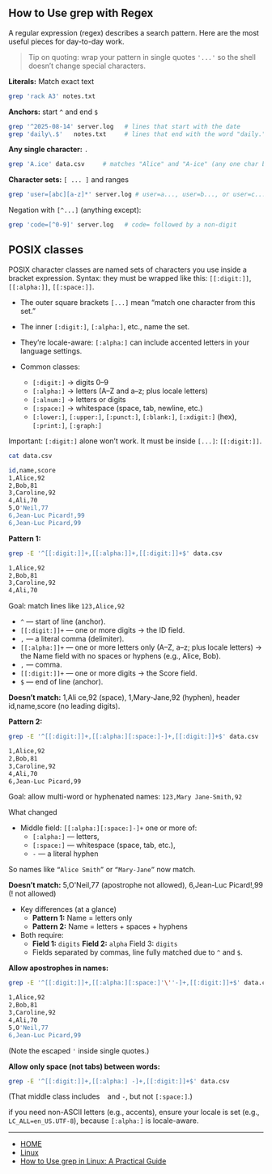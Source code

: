 ## How to Use grep with Regex

A regular expression (regex) describes a search pattern. Here are the most useful pieces for day-to-day work.

> Tip on quoting: wrap your pattern in single quotes `'...'` so the shell doesn’t change special characters.

**Literals:** Match exact text
```bash
grep 'rack A3' notes.txt
```

**Anchors:** start `^` and end `$`
```bash
grep '^2025-08-14' server.log   # lines that start with the date
grep 'daily\.$'   notes.txt     # lines that end with the word "daily."
```

**Any single character:** `.`
```bash
grep 'A.ice' data.csv     # matches "Alice" and "A-ice" (any one char between A and ice)
```

**Character sets:** `[ ... ]` and ranges
```bash
grep 'user=[abc][a-z]*' server.log # user=a..., user=b..., or user=c..., followed by letters
```

Negation with `[^...]` (anything except):
```bash
grep 'code=[^0-9]' server.log   # code= followed by a non-digit
```

## POSIX classes

POSIX character classes are named sets of characters you use inside a bracket expression.
Syntax: they must be wrapped like this: `[[:digit:]]`, `[[:alpha:]]`, `[[:space:]]`.

- The outer square brackets `[...]` mean “match one character from this set.”
- The inner `[:digit:]`, `[:alpha:]`, etc., name the set.
- They’re locale-aware: `[:alpha:]` can include accented letters in your language settings.


- Common classes:
    - `[:digit:]` → digits 0–9
    - `[:alpha:]` → letters (A–Z and a–z; plus locale letters)
    - `[:alnum:]` → letters or digits
    - `[:space:]` → whitespace (space, tab, newline, etc.)
    - `[:lower:]`, `[:upper:]`, `[:punct:]`, `[:blank:]`, `[:xdigit:]` (hex), `[:print:]`, `[:graph:]`

Important: `[:digit:]` alone won’t work. It must be inside `[...]`: `[[:digit:]]`.

```bash
cat data.csv 

id,name,score
1,Alice,92
2,Bob,81
3,Caroline,92
4,Ali,70
5,O'Neil,77
6,Jean-Luc Picard!,99
6,Jean-Luc Picard,99
```

**Pattern 1:**
```bash
grep -E '^[[:digit:]]+,[[:alpha:]]+,[[:digit:]]+$' data.csv

1,Alice,92
2,Bob,81
3,Caroline,92
4,Ali,70
```

Goal: match lines like `123,Alice,92`

- `^` — start of line (anchor).
- `[[:digit:]]+` — one or more digits → the ID field.
- `,` — a literal comma (delimiter).
- `[[:alpha:]]+` — one or more letters only (A–Z, a–z; plus locale letters) → the Name field with no spaces or hyphens (e.g., Alice, Bob).
- `,` — comma.
- `[[:digit:]]+` — one or more digits → the Score field.
- `$` — end of line (anchor).

**Doesn’t match:** 1,Ali ce,92 (space), 1,Mary-Jane,92 (hyphen), header id,name,score (no leading digits).

**Pattern 2:**
```bash
grep -E '^[[:digit:]]+,[[:alpha:][:space:]-]+,[[:digit:]]+$' data.csv

1,Alice,92
2,Bob,81
3,Caroline,92
4,Ali,70
6,Jean-Luc Picard,99
```

Goal: allow multi-word or hyphenated names: `123,Mary Jane-Smith,92`

What changed
- Middle field: `[[:alpha:][:space:]-]+` one or more of:
    - `[:alpha:]` — letters,
    - `[:space:]` — whitespace (space, tab, etc.),
    - `-` — a literal hyphen

So names like `“Alice Smith”` or `“Mary-Jane”` now match.

**Doesn’t match:** 5,O'Neil,77 (apostrophe not allowed), 6,Jean-Luc Picard!,99 (! not allowed)

- Key differences (at a glance)
    - **Pattern 1:** Name = letters only
    - **Pattern 2:** Name = letters + spaces + hyphens
- Both require:
    - **Field 1:** `digits` **Field 2:** `alpha` Field 3: `digits`
    - Fields separated by commas, line fully matched due to `^` and `$`.    


**Allow apostrophes in names:**
```bash
grep -E '^[[:digit:]]+,[[:alpha:][:space:]'\''-]+,[[:digit:]]+$' data.csv

1,Alice,92
2,Bob,81
3,Caroline,92
4,Ali,70
5,O'Neil,77
6,Jean-Luc Picard,99
```

(Note the escaped `'` inside single quotes.)

**Allow only space (not tabs) between words:**

```bash
grep -E '^[[:digit:]]+,[[:alpha:] -]+,[[:digit:]]+$' data.csv
```

(That middle class includes ` ` and `-`, but not `[:space:]`.)

if you need non-ASCII letters (e.g., accents), ensure your locale is set (e.g., `LC_ALL=en_US.UTF-8`), because `[:alpha:]` is locale-aware.

---

- [HOME](./../../../README.md)
- [Linux](./../tutorials.md)
- [How to Use grep in Linux: A Practical Guide](./4_How_to_Use_grep_in_Linux_A_Practical_Guide.md)